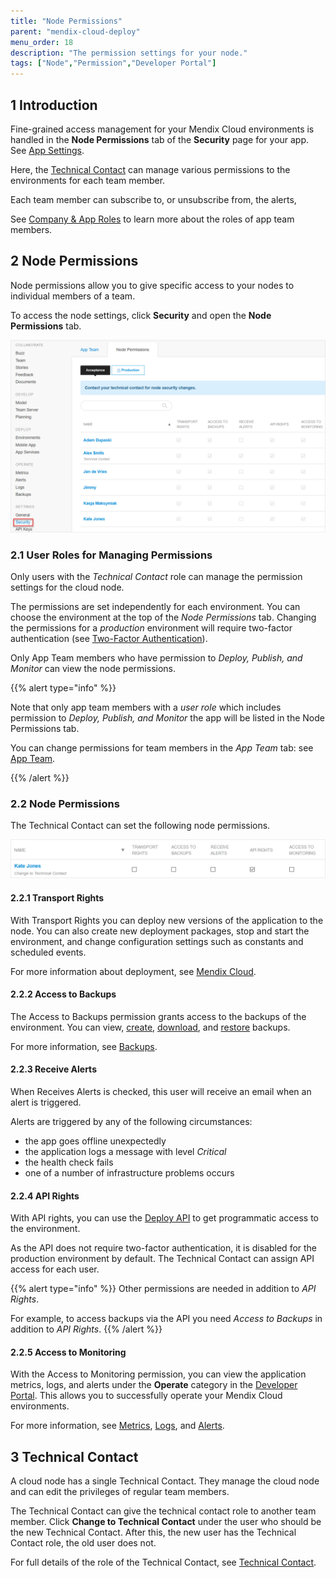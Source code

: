 ```yaml
---
title: "Node Permissions"
parent: "mendix-cloud-deploy"
menu_order: 18
description: "The permission settings for your node."
tags: ["Node","Permission","Developer Portal"]
---
```


## 1 Introduction

Fine-grained access management for your Mendix Cloud environments is handled in the **Node Permissions** tab of the **Security** page for your app. See [App Settings](/developerportal/settings).

Here, the [Technical Contact](/developerportal/company-app-roles/technical-contact) can manage various permissions to the environments for each team member.

Each team member can subscribe to, or unsubscribe from, the alerts,

See [Company & App Roles](/developerportal/company-app-roles/index) to learn more about the roles of app team members.

## 2 Node Permissions

Node permissions allow you to give specific access to your nodes to individual members of a team.

To access the node settings, click **Security** and open the **Node Permissions** tab.

![](attachments/node-permissions/node-permissions.png)

### 2.1 User Roles for Managing Permissions

Only users with the *Technical Contact* role can manage the permission settings for the cloud node.

The permissions are set independently for each environment. You can choose the environment at the top of the *Node Permissions* tab. Changing the permissions for a *production* environment will require two-factor authentication (see [Two-Factor Authentication](two-factor-authentication)).

Only App Team members who have permission to *Deploy, Publish, and Monitor* can view the node permissions.

{{% alert type="info" %}}

Note that only app team members with a *user role* which includes permission to *Deploy, Publish, and Monitor* the app will be listed in the Node Permissions tab.

You can change permissions for team members in the *App Team* tab: see [App Team](/developerportal/collaborate/team).

{{% /alert %}}

### 2.2 Node Permissions

The Technical Contact can set the following node permissions.

![](attachments/node-permissions/nodepermission.png)

#### 2.2.1 Transport Rights

With Transport Rights you can deploy new versions of the application to the node. You can also create new deployment packages, stop and start the environment, and change configuration settings such as constants and scheduled events.

For more information about deployment, see [Mendix Cloud](/developerportal/deploy/mendix-cloud-deploy).

#### 2.2.2 Access to Backups

The Access to Backups permission grants access to the backups of the environment. You can view, [create](/developerportal/operate/create-backup), [download](/developerportal/operate/download-backup), and [restore](/developerportal/operate/restore-backup) backups.

For more information, see [Backups](/developerportal/operate/backups).

#### 2.2.3 Receive Alerts

When Receives Alerts is checked, this user will receive an email when an alert is triggered.

Alerts are triggered by any of the following circumstances:

* the app goes offline unexpectedly
* the application logs a message with level *Critical*
* the health check fails
* one of a number of infrastructure problems occurs

#### 2.2.4 API Rights

With API rights, you can use the [Deploy API](/apidocs-mxsdk/apidocs/deploy-api) to get programmatic access to the environment.

As the API does not require two-factor authentication, it is disabled for the production environment by default. The Technical Contact can assign API access for each user.

{{% alert type="info" %}}
Other permissions are needed in addition to *API Rights*.

For example, to access backups via the API you need *Access to Backups* in addition to *API Rights*.
{{% /alert %}}

#### 2.2.5 Access to Monitoring

With the Access to Monitoring permission, you can view the application metrics, logs, and alerts under the **Operate** category in the [Developer Portal](http://home.mendix.com). This allows you to successfully operate your Mendix Cloud environments.

For more information, see [Metrics](/developerportal/operate/metrics), [Logs](/developerportal/operate/logs), and [Alerts](/developerportal/operate/monitoring-application-health).

## 3 Technical Contact

A cloud node has a single Technical Contact. They manage the cloud node and can edit the privileges of regular team members.

The Technical Contact can give the technical contact role to another team member. Click **Change to Technical Contact** under the user who should be the new Technical Contact. After this, the new user has the Technical Contact role, the old user does not.

For full details of the role of the Technical Contact, see [Technical Contact](/developerportal/company-app-roles/technical-contact).
